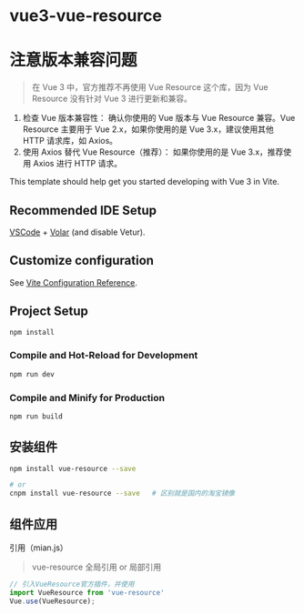 # vue3-vue-resource

# 注意版本兼容问题

> 在 Vue 3 中，官方推荐不再使用 Vue Resource 这个库，因为 Vue Resource 没有针对 Vue 3 进行更新和兼容。

1. 检查 Vue 版本兼容性： 确认你使用的 Vue 版本与 Vue Resource 兼容。Vue Resource 主要用于 Vue 2.x，如果你使用的是 Vue 3.x，建议使用其他 HTTP 请求库，如 Axios。
2. 使用 Axios 替代 Vue Resource（推荐）： 如果你使用的是 Vue 3.x，推荐使用 Axios 进行 HTTP 请求。

This template should help get you started developing with Vue 3 in Vite.

## Recommended IDE Setup

[VSCode](https://code.visualstudio.com/) + [Volar](https://marketplace.visualstudio.com/items?itemName=Vue.volar) (and disable Vetur).

## Customize configuration

See [Vite Configuration Reference](https://vite.dev/config/).

## Project Setup

```sh
npm install
```

### Compile and Hot-Reload for Development

```sh
npm run dev
```

### Compile and Minify for Production

```sh
npm run build
```


## 安装组件

```sh
npm install vue-resource --save

# or
cnpm install vue-resource --save   # 区别就是国内的淘宝镜像
```

## 组件应用

引用（mian.js）

> vue-resource 全局引用 or 局部引用

```js
// 引入VueResource官方插件，并使用
import VueResource from 'vue-resource'
Vue.use(VueResource);

```